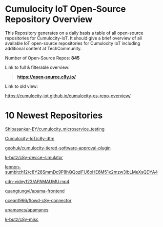 
Cumulocity IoT Open-Source Repository Overview
==============================================


This Repository generates on a daily basis a table of all open-source repositories for Cumulocity-IoT. It should give a brief overview of all available IoT open-source repositories for Cumulocity IoT including additional content at TechCommunity.

Number of Open-Source Repos: **845**



Link to full & filterable overview:

>**https://open-source.c8y.io/**



Link to old view:

https://cumulocity-iot.github.io/cumulocity-os-repo-overview/


# 10 Newest Repositories


[Shibasankar-EY/cumulocity_microservice_testing](https://github.com/Shibasankar-EY/cumulocity_microservice_testing)

[Cumulocity-IoT/c8y-dtm](https://github.com/Cumulocity-IoT/c8y-dtm)

[geohuk/cumulocity-tiered-software-approval-plugin](https://github.com/geohuk/cumulocity-tiered-software-approval-plugin)

[k-butz/c8y-device-simulator](https://github.com/k-butz/c8y-device-simulator)

[lennon-sumbitch12/c8Y28SmmDc9P8hQQozlFU6oHE6M51x2mzw3lbLMeXsQDYA4](https://github.com/lennon-sumbitch12/c8Y28SmmDc9P8hQQozlFU6oHE6M51x2mzw3lbLMeXsQDYA4)

[cdn-videy123/APAMAUMU.mp4](https://github.com/cdn-videy123/APAMAUMU.mp4)

[quangtungvl/apama-frontend](https://github.com/quangtungvl/apama-frontend)

[ocean1966/flowd-c8y-connector](https://github.com/ocean1966/flowd-c8y-connector)

[apamanes/apamanes](https://github.com/apamanes/apamanes)

[k-butz/c8y-misc](https://github.com/k-butz/c8y-misc)